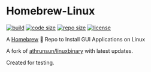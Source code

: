 # Homebrew-Linux

[![build](https://img.shields.io/github/workflow/status/ivaquero/homebrew-linux/CI.svg)](https://img.shields.io/github/workflow/status/ivaquero/homebrew-linux/CI.svg)
[![code size](https://img.shields.io/github/languages/code-size/ivaquero/homebrew-linux.svg)](https://img.shields.io/github/languages/code-size/ivaquero/homebrew-linux.svg)
[![repo size](https://img.shields.io/github/repo-size/ivaquero/homebrew-linux.svg)](https://img.shields.io/github/repo-size/ivaquero/homebrew-linux.svg)
[![license](https://img.shields.io/github/license/ivaquero/homebrew-linux)](https://img.shields.io/github/license/ivaquero/homebrew-linux)

A [Homebrew](https://github.com/Homebrew/brew) 🍺 Repo to Install GUI Applications on Linux

A fork of [athrunsun/linuxbinary](https://github.com/athrunsun/homebrew-linuxbinary/) with latest updates.

Created for testing.
